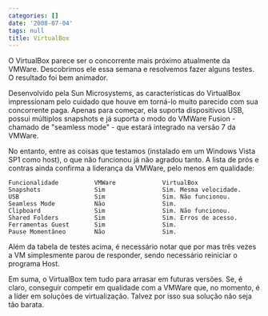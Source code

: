 ```yaml
---
categories: []
date: '2008-07-04'
tags: null
title: VirtualBox
---
```


O VirtualBox parece ser o concorrente mais próximo atualmente da VMWare. Descobrimos ele essa semana e resolvemos fazer alguns testes. O resultado foi bem animador.

Desenvolvido pela Sun Microsystems, as características do VirtualBox impressionam pelo cuidado que houve em torná-lo muito parecido com sua concorrente paga. Apenas para começar, ela suporta dispositivos USB, possui múltiplos snapshots e já suporta o modo do VMWare Fusion - chamado de "seamless mode" - que estará integrado na versão 7 da VMWare.

No entanto, entre as coisas que testamos (instalado em um Windows Vista SP1 como host), o que não funcionou já não agradou tanto. A lista de prós e contras ainda confirma a liderança da VMWare, pelo menos em qualidade:

    Funcionalidade          VMWare             VirtualBox
    Snapshots               Sim                Sim. Mesma velocidade.
    USB                     Sim                Sim. Não funcionou.
    Seamless Mode           Não                Sim.
    Clipboard               Sim                Sim. Não funcionou.
    Shared Folders          Sim                Sim. Erros de acesso.
    Ferramentas Guest       Sim                Sim.
    Pause Momentâneo        Não                Sim.

Além da tabela de testes acima, é necessário notar que por mas três vezes a VM simplesmente parou de responder, sendo necessário reiniciar o programa Host.

Em suma, o VirtualBox tem tudo para arrasar em futuras versões. Se, é claro, conseguir competir em qualidade com a VMWare que, no momento, é a líder em soluções de virtualização. Talvez por isso sua solução não seja tão barata.


